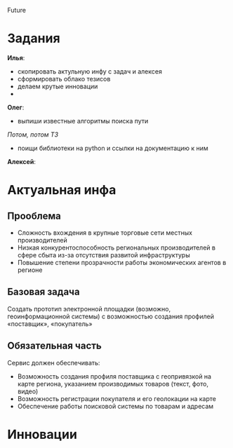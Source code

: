 Future

# Задания

**Илья**:
- скопировать актульную инфу с задач и алексея
- сформировать облако тезисов
- делаем крутые инновации
- 

**Олег**:
- выпиши известные алгоритмы поиска пути

*Потом, потом ТЗ*
- поищи библиотеки на python и ссылки на документацию к ним

**Алексей**:

# Актуальная инфа

## Прооблема
- Сложность вхождения в крупные торговые сети местных
производителей
- Низкая конкурентоспособность региональных производителей в
сфере сбыта из-за отсутствия развитой инфраструктуры
- Повышение степени прозрачности работы экономических
агентов в регионе

## Базовая задача
Создать прототип электронной площадки (возможно,
геоинформационной системы) с возможностью создания профилей
«поставщик», «покупатель»

## Обязательная часть
Сервис должен обеспечивать:
- Возможность создания профиля поставщика с геопривязкой на
карте региона, указанием производимых товаров (текст, фото,
видео)
- Возможность регистрации покупателя и его геолокации на карте
- Обеспечение работы поисковой системы по товарам и адресам




# Инновации
